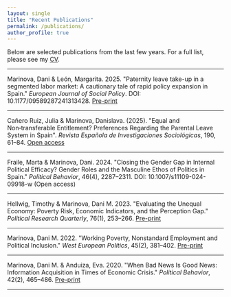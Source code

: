 ```yaml
---
layout: single
title: "Recent Publications"
permalink: /publications/
author_profile: true
---
```


Below are selected publications from the last few years. For a full list, please see my [CV](/personal/cv.pdf).

---

Marinova, Dani & León, Margarita. 2025. "Paternity leave take-up in a segmented labor market: A cautionary tale of rapid policy expansion in Spain." *European Journal of Social Policy*.  DOI: 10.1177/09589287241313428. [Pre-print](https://ddd.uab.cat/pub/artpub/2025/307459/joueursoc_a2025iENG.pdf)

---

Cañero Ruiz, Julia & Marinova, Danislava. (2025). "Equal and Non‑transferable Entitlement? Preferences Regarding the Parental Leave System in Spain". *Revista Española de Investigaciones Sociológicas*, 190, 61–84.  [Open access](https://reis.cis.es/index.php/reis/article/download/1744/2808/5239)
 
---

Fraile, Marta & Marinova, Dani. 2024. "Closing the Gender Gap in Internal Political Efficacy? Gender Roles and the Masculine Ethos of Politics in Spain." *Political Behavior*, 46(4), 2287–2311.  DOI: 10.1007/s11109-024-09918-w (Open access)

---

Hellwig, Timothy & Marinova, Dani M. 2023. "Evaluating the Unequal Economy: Poverty Risk, Economic Indicators, and the Perception Gap." *Political Research Quarterly*, 76(1), 253–266.  [Pre-print](https://papers.ssrn.com/sol3/papers.cfm?abstract_id=5117551)

---

Marinova, Dani M. 2022. "Working Poverty, Nonstandard Employment and Political Inclusion." *West European Politics*, 45(2), 381–402. [Pre-print](https://papers.ssrn.com/sol3/papers.cfm?abstract_id=4008372)

---

Marinova, Dani M. & Anduiza, Eva. 2020. "When Bad News Is Good News: Information Acquisition in Times of Economic Crisis." *Political Behavior*, 42(2), 465–486.  [Pre-print](https://papers.ssrn.com/sol3/papers.cfm?abstract_id=4008356)

---
